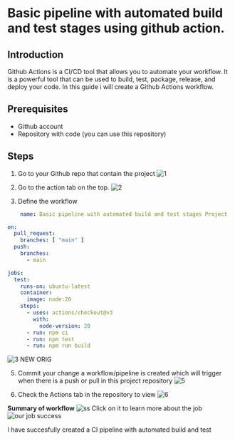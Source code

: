 # Basic pipeline with automated build and test stages using github action.

## Introduction
Github Actions is a CI/CD tool that allows you to automate your workflow. It is a powerful tool that can be used to build, test, package, release, and deploy your code. In this guide i will create a Github Actions workflow.

## Prerequisites
- Github account
- Repository with code (you can use this repository)

## Steps
1. Go to your Github repo that contain the project
  ![1](https://github.com/user-attachments/assets/2b78c4c7-d192-4059-94b4-0689dd33f13a)

2. Go to the action tab on the top. 
  ![2](https://github.com/user-attachments/assets/f1e2dc1b-2cc0-48aa-82b8-2224cab8f0f1)

3. Define the workflow
```yml
    name: Basic pipeline with automated build and test stages Project

on:
  pull_request:
    branches: [ "main" ]
  push:
    branches:
      - main 

jobs:
  test:
    runs-on: ubuntu-latest
    container:
      image: node:20
    steps:
      - uses: actions/checkout@v3
        with:
          node-version: 20
      - run: npm ci
      - run: npm test
      - run: npm run build
```
   ![3 NEW ORIG](https://github.com/user-attachments/assets/0965fd7d-19ad-4ed8-aec5-28ba2ee9ac44)

5. Commit your change a workflow/pipeline is created which will trigger when there is a push or pull in this project repository
  ![5](https://github.com/user-attachments/assets/ff1d170e-45a2-49ba-a6ce-4ab327453bd1)

6. Check the Actions tab in the repository to view 
  ![6](https://github.com/user-attachments/assets/aaa75c46-1fcf-4b7b-b9da-1bb6057a8092)

  **Summary of workflow**
  ![ss](https://github.com/user-attachments/assets/e2bc0b92-08cd-4f7c-a5ba-824faf20f073)
  Click on it to learn more about the job
  ![our job success](https://github.com/user-attachments/assets/1dfaf56f-adff-4c20-9c76-607bbf4813d6)

  I have succesfully created a CI pipeline with automated build and test



